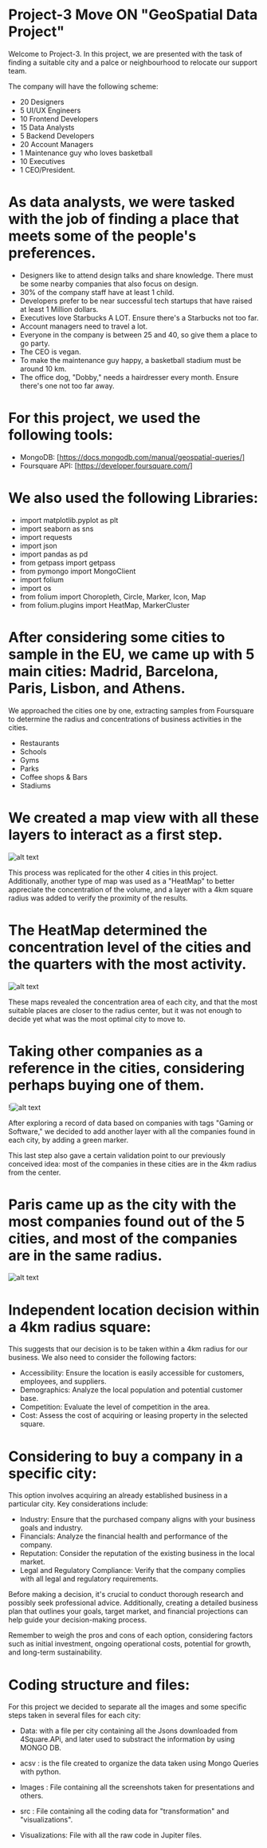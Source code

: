 # Project-3 Move ON "GeoSpatial Data Project"

Welcome to Project-3. In this project, we are presented with the task of finding a suitable city and a palce or neighbourhood to relocate our support team.

The company will have the following scheme:

- 20 Designers
- 5 UI/UX Engineers
- 10 Frontend Developers
- 15 Data Analysts
- 5 Backend Developers
- 20 Account Managers
- 1 Maintenance guy who loves basketball
- 10 Executives
- 1 CEO/President.


# As data analysts, we were tasked with the job of finding a place that meets some of the people's preferences.

- Designers like to attend design talks and share knowledge. There must be some nearby companies that also focus on design.
- 30% of the company staff have at least 1 child.
- Developers prefer to be near successful tech startups that have raised at least 1 Million dollars.
- Executives love Starbucks A LOT. Ensure there's a Starbucks not too far.
- Account managers need to travel a lot.
- Everyone in the company is between 25 and 40, so give them a place to go party.
- The CEO is vegan.
- To make the maintenance guy happy, a basketball stadium must be around 10 km.
- The office dog, "Dobby," needs a hairdresser every month. Ensure there's one not too far away.

# For this project, we used the following tools:

- MongoDB: [https://docs.mongodb.com/manual/geospatial-queries/]
- Foursquare API: [https://developer.foursquare.com/]



# We also used the following Libraries:

- import matplotlib.pyplot as plt
- import seaborn as sns
- import requests
- import json
- import pandas as pd
- from getpass import getpass
- from pymongo import MongoClient
- import folium
- import os
- from folium import Choropleth, Circle, Marker, Icon, Map
- from folium.plugins import HeatMap, MarkerCluster

# After considering some cities to sample in the EU, we came up with 5 main cities: Madrid, Barcelona, Paris, Lisbon, and Athens.

We approached the cities one by one, extracting samples from Foursquare to determine the radius and concentrations of business activities in the cities.

- Restaurants
- Schools
- Gyms
- Parks
- Coffee shops & Bars
- Stadiums

# We created a map view with all these layers to interact as a first step.

![alt text](<Images/Athens/All Athens.png>)

This process was replicated for the other 4 cities in this project. Additionally, another type of map was used as a "HeatMap" to better appreciate the concentration of the volume, and a layer with a 4km square radius was added to verify the proximity of the results.

# The HeatMap determined the concentration level of the cities and the quarters with the most activity.

![alt text](Images/Barcelona/BCN.png)

These maps revealed the concentration area of each city, and that the most suitable places are closer to the radius center, but it was not enough to decide yet what was the most optimal city to move to.

# Taking other companies as a reference in the cities, considering perhaps buying one of them.

!![alt text](<Images/Barcelona/Barcelona Radious.png>)

After exploring a record of data based on companies with tags "Gaming or Software," we decided to add another layer with all the companies found in each city, by adding a green marker.

This last step also gave a certain validation point to our previously conceived idea: most of the companies in these cities are in the 4km radius from the center.

# Paris came up as the city with the most companies found out of the 5 cities, and most of the companies are in the same radius.

![alt text](<Images/Paris/Paris Radious.png>)

# Independent location decision within a 4km radius square:

This suggests that our decision is to be taken within a 4km radius for our business. We also need to consider the following factors:

- Accessibility: Ensure the location is easily accessible for customers, employees, and suppliers.
- Demographics: Analyze the local population and potential customer base.
- Competition: Evaluate the level of competition in the area.
- Cost: Assess the cost of acquiring or leasing property in the selected square.

# Considering to buy a company in a specific city:

This option involves acquiring an already established business in a particular city. Key considerations include:

- Industry: Ensure that the purchased company aligns with your business goals and industry.
- Financials: Analyze the financial health and performance of the company.
- Reputation: Consider the reputation of the existing business in the local market.
- Legal and Regulatory Compliance: Verify that the company complies with all legal and regulatory requirements.

Before making a decision, it's crucial to conduct thorough research and possibly seek professional advice. Additionally, creating a detailed business plan that outlines your goals, target market, and financial projections can help guide your decision-making process.

Remember to weigh the pros and cons of each option, considering factors such as initial investment, ongoing operational costs, potential for growth, and long-term sustainability.

# Coding structure and files:

For this project we decided to separate all the images and some specific steps taken in several files for each city:

- Data: with a file per city containing all the Jsons downloaded from 4Square.APi, and later used to substract the information by using MONGO DB.

- acsv : is the file created to organize the data taken using Mongo Queries with python.

- Images : File containing all the screenshots taken for presentations and others.

- src : File containing all the coding data for "transformation" and "visualizations".

- Visualizations: File with all the raw code in Jupiter files.